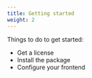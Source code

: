 ```yaml
---
title: Getting started
weight: 2
---
```


Things to do to get started:

- Get a license
- Install the package
- Configure your frontend
